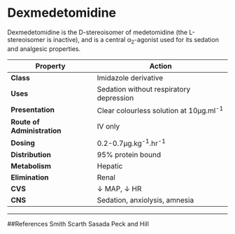# Dexmedetomidine

Dexmedetomidine is the D-stereoisomer of medetomidine (the L-stereoisomer is inactive), and is a central α<sub>2</sub>-agonist used for its sedation and analgesic properties.

|Property|Action|
|--|--|
|**Class**|Imidazole derivative
|**Uses**|Sedation without respiratory depression
|**Presentation**|Clear colourless solution at 10µg.ml<sup>-1</sup>
|**Route of Administration**|IV only
|**Dosing**|0.2-0.7µg.kg<sup>-1</sup>.hr<sup>-1</sup>
|**Distribution**| 95% protein bound|
|**Metabolism**|Hepatic|
|**Elimination**|Renal|
|**CVS**|↓ MAP, ↓ HR
|**CNS**|Sedation, anxiolysis, amnesia

---
##References
Smith Scarth Sasada
Peck and Hill